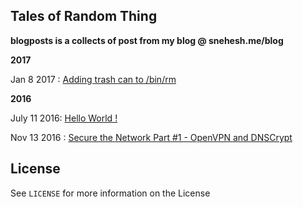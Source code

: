 ## Tales of Random Thing
**blogposts is a collects of post from my blog @ snehesh.me/blog**

**2017**

Jan 8 2017  : [Adding trash can to /bin/rm](https://github.com/snehesht/blogposts/blob/master/trash_can.md)

**2016**

July 11 2016: [Hello World !](https://github.com/snehesht/blogposts/blob/master/index.md)

Nov 13 2016 : [Secure the Network Part #1 - OpenVPN and DNSCrypt](https://github.com/snehesht/blogposts/blob/master/secure_vpn_setup.md)


## License

See `LICENSE` for more information on the License
